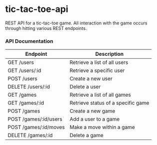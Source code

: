 # tic-tac-toe-api

REST API for a tic-tac-toe game. All interaction with the game occurs through hitting various REST endpoints.

### API Documentation

|Endpoint|Description|
|---|---|
|GET /users|Retrieve a list of all users|
|GET /users/:id|Retrieve a specific user|
|POST /users|Create a new user|
|DELETE /users/:id|Delete a user|
|GET /games|Retrieve a list of all games|
|GET /games/:id|Retrieve status of a specific game|
|POST /games|Create a new game|
|POST /games/:id/users|Add a user to a game
|POST /games/:id/moves|Make a move within a game|
|DELETE /games/:id|Delete a game|
